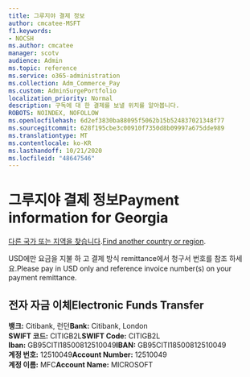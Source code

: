 ```yaml
---
title: 그루지야 결제 정보
author: cmcatee-MSFT
f1.keywords:
- NOCSH
ms.author: cmcatee
manager: scotv
audience: Admin
ms.topic: reference
ms.service: o365-administration
ms.collection: Adm_Commerce_Pay
ms.custom: AdminSurgePortfolio
localization_priority: Normal
description: 구독에 대 한 결제를 보낼 위치를 알아봅니다.
ROBOTS: NOINDEX, NOFOLLOW
ms.openlocfilehash: 6d2ef3830ba88095f5062b15b524837021348f77
ms.sourcegitcommit: 628f195cbe3c00910f7350d8b09997a675dde989
ms.translationtype: MT
ms.contentlocale: ko-KR
ms.lasthandoff: 10/21/2020
ms.locfileid: "48647546"
---
```

# <a name="payment-information-for-georgia"></a><span data-ttu-id="3dc08-103">그루지야 결제 정보</span><span class="sxs-lookup"><span data-stu-id="3dc08-103">Payment information for Georgia</span></span>

<span data-ttu-id="3dc08-104">[다른 국가 또는 지역을 찾습니다](../billing-and-payments/pay-for-your-subscription.md).</span><span class="sxs-lookup"><span data-stu-id="3dc08-104">[Find another country or region](../billing-and-payments/pay-for-your-subscription.md).</span></span>

<span data-ttu-id="3dc08-105">USD에만 요금을 지불 하 고 결제 방식 remittance에서 청구서 번호를 참조 하세요.</span><span class="sxs-lookup"><span data-stu-id="3dc08-105">Please pay in USD only and reference invoice number(s) on your payment remittance.</span></span>

## <a name="electronic-funds-transfer"></a><span data-ttu-id="3dc08-106">전자 자금 이체</span><span class="sxs-lookup"><span data-stu-id="3dc08-106">Electronic Funds Transfer</span></span>

<span data-ttu-id="3dc08-107">**뱅크:** Citibank, 런던</span><span class="sxs-lookup"><span data-stu-id="3dc08-107">**Bank:** Citibank, London</span></span>  
<span data-ttu-id="3dc08-108">**SWIFT 코드:** CITIGB2L</span><span class="sxs-lookup"><span data-stu-id="3dc08-108">**SWIFT Code:** CITIGB2L</span></span>  
<span data-ttu-id="3dc08-109">**Iban:** GB95CITI18500812510049</span><span class="sxs-lookup"><span data-stu-id="3dc08-109">**IBAN:** GB95CITI18500812510049</span></span>  
<span data-ttu-id="3dc08-110">**계정 번호:** 12510049</span><span class="sxs-lookup"><span data-stu-id="3dc08-110">**Account Number:** 12510049</span></span>  
<span data-ttu-id="3dc08-111">**계정 이름:** MFC</span><span class="sxs-lookup"><span data-stu-id="3dc08-111">**Account Name:** MICROSOFT</span></span>  